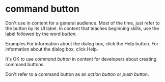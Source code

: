 # command button

Don't
use in content for a general audience. Most of the time,
just refer to the button by its UI label. In content that
teaches beginning skills, use the label followed by the word *button*. 

Examples
For information about the dialog box, click the Help button.
For information about the dialog box, click Help.

It's OK to use *command button* in content for developers about creating command buttons.

Don't refer to a command button as an *action button* or *push button*. 
